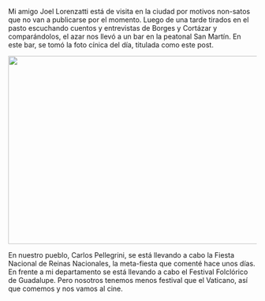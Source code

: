 <html><body><p>Mi amigo Joel Lorenzatti está de visita en la ciudad por motivos non-satos que no van a publicarse por el momento. Luego de una tarde tirados en el pasto escuchando cuentos y entrevistas de Borges y Cortázar y comparándolos, el azar nos llevó a un bar en la peatonal San Martín. En este bar, se tomó la foto cínica del día, titulada como este post.



<a href="/wp-content/uploads/2012/01/IMAG0623.jpg"><img class="aligncenter size-large wp-image-3624" title="Vos poné cara de Borges que yo pongo cara de Cortázar" src="/wp-content/uploads/2012/01/IMAG0623-1024x612.jpg" alt="" width="640" height="382"></a>



En nuestro pueblo, Carlos Pellegrini, se está llevando a cabo la Fiesta Nacional de Reinas Nacionales, la meta-fiesta que comenté hace unos días. En frente a mi departamento se está llevando a cabo el Festival Folclórico de Guadalupe. Pero nosotros tenemos menos festival que el Vaticano, así que comemos y nos vamos al cine.</p></body></html>